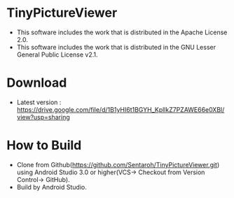 # TinyPictureViewer

- This software includes the work that is distributed in the Apache License 2.0.
- This software includes the work that is distributed in the GNU Lesser General Public License v2.1.

# Download

- Latest version : https://drive.google.com/file/d/1B1yHI6t1BGYH_KpllkZ7PZAWE66e0XBl/view?usp=sharing

# How to Build

- Clone from Github(https://github.com/Sentaroh/TinyPictureViewer.git) using Android Studio 3.0 or higher(VCS-> Checkout from Version Control-> GitHub).
- Build by Android Studio.